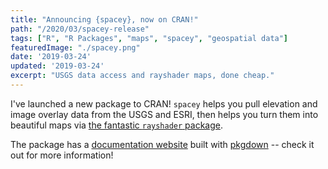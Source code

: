 ```yaml
---
title: "Announcing {spacey}, now on CRAN!"
path: "/2020/03/spacey-release"
tags: ["R", "R Packages", "maps", "spacey", "geospatial data"]
featuredImage: "./spacey.png"
date: '2019-03-24'
updated: '2019-03-24'
excerpt: "USGS data access and rayshader maps, done cheap."
---
```



I've launched a new package to CRAN! `spacey` helps you pull elevation and 
image overlay data from the USGS and ESRI, then helps you turn them into 
beautiful maps via [the fantastic `rayshader` package](https://www.rayshader.com/).

The package has a [documentation website](https://mikemahoney218.github.io/spacey/)
built with [pkgdown](https://pkgdown.r-lib.org/) -- check it out for more 
information!
